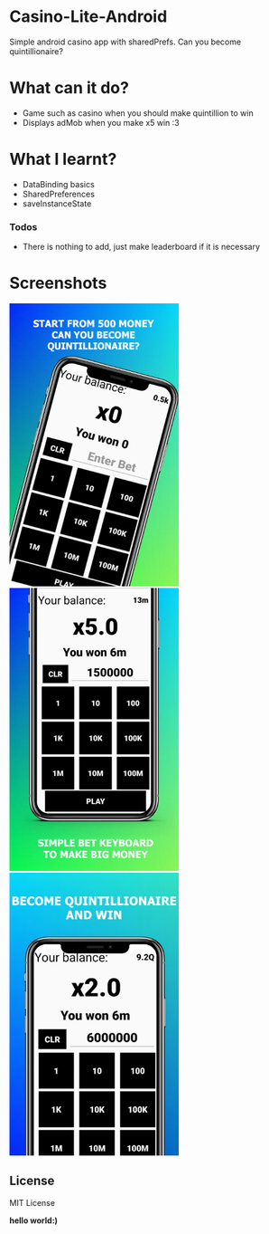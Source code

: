 # Casino-Lite-Android
Simple android casino app with sharedPrefs. Can you become quintillionaire?

# What can it  do?
  - Game such as casino when you should make quintillion to win
  - Displays adMob when you make x5 win :3

# What I learnt?
  - DataBinding basics
  - SharedPreferences
  - saveInstanceState
  
### Todos
  - There is nothing to add, just make leaderboard if it is necessary

# Screenshots
<p float="left">
  <img src="/casino1.png" width="300" />
  <img src="/casino2.png" width="300" /> 
  <img src="/casino3.png" width="300" />
</p>

License
----
MIT License

**hello world:)**
